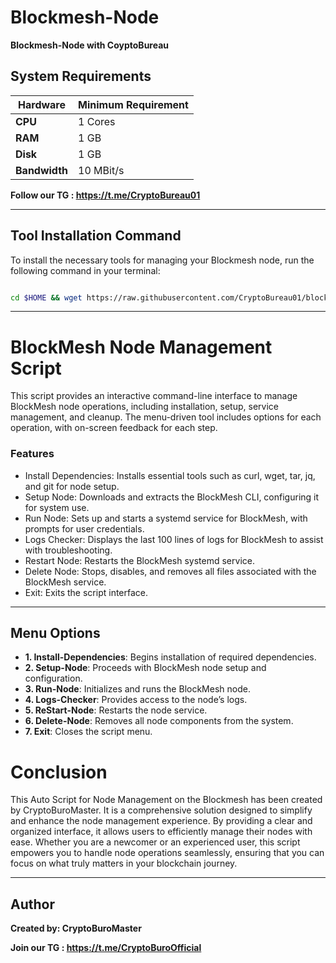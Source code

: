 # Blockmesh-Node

**Blockmesh-Node with CoyptoBureau**

## System Requirements

| **Hardware** | **Minimum Requirement** |
|--------------|-------------------------|
| **CPU**      | 1 Cores                 |
| **RAM**      | 1 GB                    |
| **Disk**     | 1 GB                    |
| **Bandwidth**| 10 MBit/s               |


**Follow our TG : https://t.me/CryptoBureau01**

____________________________________________________________________________________________________________________________


## Tool Installation Command

To install the necessary tools for managing your Blockmesh node, run the following command in your terminal:


```bash

cd $HOME && wget https://raw.githubusercontent.com/CryptoBureau01/blockmesh/main/block.sh && chmod +x block.sh && ./block.sh
```


____________________________________________________________________________________________________________________________

# BlockMesh Node Management Script

This script provides an interactive command-line interface to manage BlockMesh node operations, including installation, setup, service management, and cleanup. The menu-driven tool includes options for each operation, with on-screen feedback for each step.

 
### Features
- Install Dependencies: Installs essential tools such as curl, wget, tar, jq, and git for node setup.
- Setup Node: Downloads and extracts the BlockMesh CLI, configuring it for system use.
- Run Node: Sets up and starts a systemd service for BlockMesh, with prompts for user credentials.
- Logs Checker: Displays the last 100 lines of logs for BlockMesh to assist with troubleshooting.
- Restart Node: Restarts the BlockMesh systemd service.
- Delete Node: Stops, disables, and removes all files associated with the BlockMesh service.
- Exit: Exits the script interface.

____________________________________________________________________________________________________________________________

## Menu Options
- **1. Install-Dependencies**: Begins installation of required dependencies.
- **2. Setup-Node**: Proceeds with BlockMesh node setup and configuration.
- **3. Run-Node**: Initializes and runs the BlockMesh node.
- **4. Logs-Checker**: Provides access to the node’s logs.
- **5. ReStart-Node**: Restarts the node service.
- **6. Delete-Node**: Removes all node components from the system.
- **7. Exit**: Closes the script menu.


# Conclusion
This Auto Script for Node Management on the Blockmesh has been created by CryptoBuroMaster. It is a comprehensive solution designed to simplify and enhance the node management experience. By providing a clear and organized interface, it allows users to efficiently manage their nodes with ease. Whether you are a newcomer or an experienced user, this script empowers you to handle node operations seamlessly, ensuring that you can focus on what truly matters in your blockchain journey.

____________________________________________________________________________________________________________________________

## Author
**Created by: CryptoBuroMaster**

**Join our TG : https://t.me/CryptoBuroOfficial**
